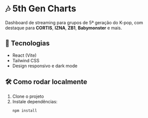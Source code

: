 # 🎶 5th Gen Charts

Dashboard de streaming para grupos de 5ª geração do K-pop, com destaque para **CORTIS**, **IZNA**, **ZB1**, **Babymonster** e mais.

## 🚀 Tecnologias
- React (Vite)
- Tailwind CSS
- Design responsivo e dark mode

## 🛠️ Como rodar localmente

1. Clone o projeto
2. Instale dependências:
   ```bash
   npm install

